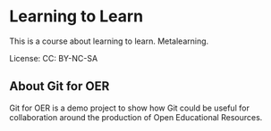 Learning to Learn
=================

This is a course about learning to learn.  Metalearning.

License: CC: BY-NC-SA

About Git for OER
-----------------

Git for OER is a demo project to show how Git could be useful for collaboration around the production of Open Educational Resources.
